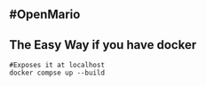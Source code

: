 #OpenMario
---

## The Easy Way if you have docker

```
#Exposes it at localhost
docker compse up --build
```
